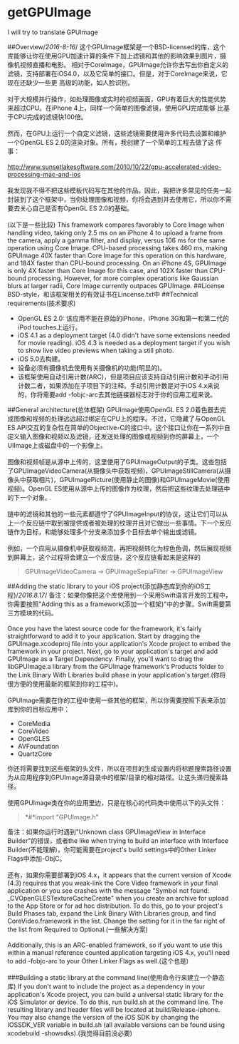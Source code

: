 # getGPUImage
I will try to translate GPUImage

##Overview/*2016-8-16*/
这个GPUImage框架是一个BSD-licensed的库，这个库能够让你在使用GPU加速计算的条件下加上滤镜和其他的影响效果到图片，摄像机视频直播和电影。
相对于CoreImage，GPUImage允许你去写出你自定义的滤镜，支持部署在iOS4.0，以及它简单的接口。但是，对于CoreImage来说，它现在还缺少一些更
高级的功能，如人脸识别。<br/>
<br/>
对于大规模并行操作，如处理图像或实时的视频画面，GPU有着巨大的性能优势来超过CPU。在iPhone 4上，同样一个简单的图像滤镜，使用GPU完成能够
比基于CPU完成的滤镜快100倍。<br/>
<br/>
然而，在GPU上运行一个自定义滤镜，这些滤镜需要使用许多代码去设置和维护一个OpenGL ES 2.0的渲染对象。所有，我创建了一个简单的工程去做了这
件事：<br/>
<br/>
http://www.sunsetlakesoftware.com/2010/10/22/gpu-accelerated-video-processing-mac-and-ios<br/>
<br/>
我发现我不得不把这些模板代码写在其他的作品。因此，我把许多常见的任务一起封装到了这个框架中，当你处理图像和视频，你将会遇到并去使用它，所以你不需要去关心自己是否有OpenGL ES 2.0的基础。<br/>
<br/>
(以下是一些比较)
This framework compares favorably to Core Image when handling video, taking only 2.5 ms on an iPhone 4 to upload a frame from the camera, apply a gamma filter, and display, versus 106 ms for the same operation using Core Image. CPU-based processing takes 460 ms, making GPUImage 40X faster than Core Image for this operation on this hardware, and 184X faster than CPU-bound processing. On an iPhone 4S, GPUImage is only 4X faster than Core Image for this case, and 102X faster than CPU-bound processing. However, for more complex operations like Gaussian blurs at larger radii, Core Image currently outpaces GPUImage.
##License
BSD-style，和该框架相关的有效证书在Lincense.txt中
##Technical requirements(技术要求)
- OpenGL ES 2.0: 该应用不能在原始的iPhone，iPhone 3G和第一和第二代的iPod touches上运行。
- iOS 4.1 as a deployment target (4.0 didn't have some extensions needed for movie reading). iOS 4.3 is needed as a deployment target if you wish to show live video previews when taking a still photo.
- iOS 5.0去构建。
- 设备必须有摄像机去使用有关摄像机的功能(明显的)。
- 该框架使用自动引用计数(ARC)，但是项目应该支持自动引用计数和手动引用计数二者，如果添加在子项目下的注释。手动引用计数是对于iOS 4.x来说的，你将需要add -fobjc-arc去其他链接器标志对于你的应用工程来说。 

##General architecture(总体框架)
GPUImage使用OpenGL ES 2.0着色器去完成图像和视频的处理远远超过绑定在CPU上的程序。不过，它隐藏了与OpenGL ES API交互的复杂性在简单的Objective-C的接口中。这个接口让你在一系列中自定义输入图像和视频以及滤镜，还发送处理的图像或视频到你的屏幕上，一个UIImage上或磁盘中的一个影像上。<br/>
<br/>
图像和视频帧是从源中上传的，这里使用了GPUImageOutput的子类。这些包括了GPUImageVideoCamera(从摄像头中获取视频)，GPUImageStillCamera(从摄像头中获取相片)，GPUImagePicture(使用静止的图像)和GPUImageMovie(使用视频)。OpenGL ES使用从源中上传的图像作为纹理，然后把这些纹理去处理链中的下一个对象。<br/>
<br/>
链中的滤镜和其他的一些元素都遵守了GPUImageInput的协议，这让它们可以从上一个反应链中取到被提供或者被处理的纹理并且对它做出一些事情。下一个反应链作为目标，和能够处理多个分支来添加多个目标去单个输出或滤镜。<br/>
<br/>
例如，一个应用从摄像机中获取视频流，再把视频转化为棕色色调，然后展现视频到屏幕上，这个过程将会建立一个反应链，这个反应链看起来是这样的
>GPUImageVideoCamera -> GPUImageSepiaFilter -> GPUImageView

##Adding the static library to your iOS project(添加静态库到你的iOS工程)/*2016.8.17*/
备注：如果你像把这个库使用到一个采用Swift语言开发的工程中，你需要按照"Adding this as a framework(添加一个框架)"中的步骤。Swift需要第三方模块的代码。<br/>
<br/>
Once you have the latest source code for the framework, it's fairly straightforward to add it to your application. Start by dragging the GPUImage.xcodeproj file into your application's Xcode project to embed the framework in your project. Next, go to your application's target and add GPUImage as a Target Dependency. Finally, you'll want to drag the libGPUImage.a library from the GPUImage framework's Products folder to the Link Binary With Libraries build phase in your application's target.(你将很方便的使用最新的框架到你的工程中)。<br/>
<br/>
GPUImage需要在你的工程中使用一些其他的框架，所以你需要按照下表来添加库到你的目标应用中：
- CoreMedia
- CoreVideo
- OpenGLES
- AVFoundation
- QuartzCore

你还将需要找到这些框架的头文件，所以在项目的生成设置内将标题搜索路径设置为从应用程序到GPUImage源目录中的框架/目录的相对路径。让这头递归搜索路径。<br/>
<br/>使用GPUImage类在你的应用里边，只是在核心的代码类中使用以下的头文件：
>*#*import "GPUImage.h"

备注：如果你运行时遇到"Unknown class GPUImageView in Interface Builder"的错误，或者the like when trying to build an interface with Interface Builder(不能理解)，你可能需要在project's build settings中的Other Linker Flags中添加-ObjC。<br/>
<br/>
还有，如果你需要部署到iOS 4.x，it appears that the current version of Xcode (4.3) requires that you weak-link the Core Video framework in your final application or you see crashes with the message "Symbol not found: _CVOpenGLESTextureCacheCreate" when you create an archive for upload to the App Store or for ad hoc distribution. To do this, go to your project's Build Phases tab, expand the Link Binary With Libraries group, and find CoreVideo.framework in the list. Change the setting for it in the far right of the list from Required to Optional.(一些解决方案)<br/>
<br/>
Additionally, this is an ARC-enabled framework, so if you want to use this within a manual reference counted application targeting iOS 4.x, you'll need to add -fobjc-arc to your Other Linker Flags as well.(这个也是)<br/>
<br/>
###Building a static library at the command line(使用命令行来建立一个静态库)
If you don't want to include the project as a dependency in your application's Xcode project, you can build a universal static library for the iOS Simulator or device. To do this, run build.sh at the command line. The resulting library and header files will be located at build/Release-iphone. You may also change the version of the iOS SDK by changing the IOSSDK_VER variable in build.sh (all available versions can be found using xcodebuild -showsdks).(我觉得目前没必要)



















